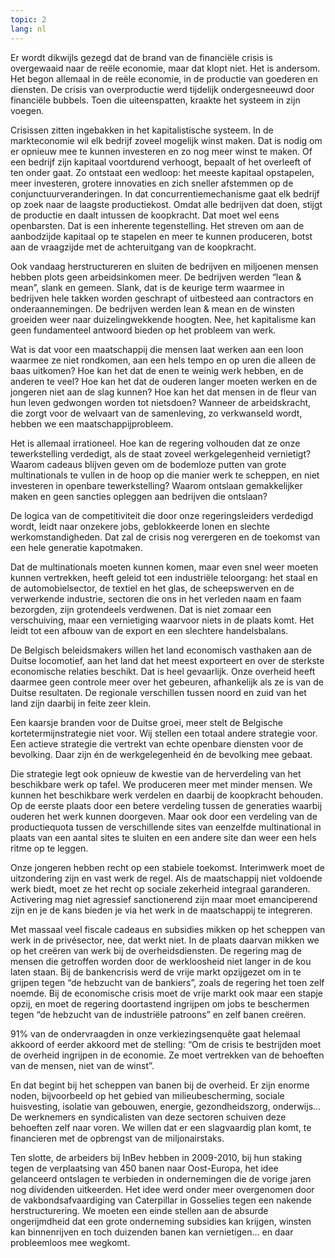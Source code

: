 ```yaml
---
topic: 2
lang: nl
---
```

Er wordt dikwijls gezegd dat de brand van de financiële crisis is overgewaaid
naar de reële economie, maar dat klopt niet. Het is andersom. Het begon
allemaal in de reële economie, in de productie van goederen en diensten. De
crisis van overproductie werd tijdelijk ondergesneeuwd door financiële
bubbels. Toen die uiteenspatten, kraakte het systeem in zijn voegen.

Crisissen zitten ingebakken in het kapitalistische systeem. In de
markteconomie wil elk bedrijf zoveel mogelijk winst maken. Dat is nodig om er
opnieuw mee te kunnen investeren en zo nog meer winst te maken. Of een bedrijf
zijn kapitaal voortdurend verhoogt, bepaalt of het overleeft of ten onder
gaat. Zo ontstaat een wedloop: het meeste kapitaal opstapelen, meer
investeren, grotere innovaties en zich sneller afstemmen op de
conjunctuurveranderingen. In dat concurrentiemechanisme gaat elk bedrijf op
zoek naar de laagste productiekost. Omdat alle bedrijven dat doen, stijgt de
productie en daalt intussen de koopkracht. Dat moet wel eens openbarsten. Dat
is een inherente tegenstelling. Het streven om aan de aanbodzijde kapitaal op
te stapelen en meer te kunnen produceren, botst aan de vraagzijde met de
achteruitgang van de koopkracht.

Ook vandaag herstructureren en sluiten de bedrijven en miljoenen mensen hebben
plots geen arbeidsinkomen meer. De bedrijven werden “lean &amp; mean”, slank
en gemeen. Slank, dat is de keurige term waarmee in bedrijven hele takken
worden geschrapt of uitbesteed aan contractors en onderaannemingen. De
bedrijven werden lean &amp; mean en de winsten groeiden weer naar
duizelingwekkende hoogten. Nee, het kapitalisme kan geen fundamenteel antwoord
bieden op het probleem van werk.

Wat is dat voor een maatschappij die mensen laat werken aan een loon waarmee
ze niet rondkomen, aan een hels tempo en op uren die alleen de baas uitkomen?
Hoe kan het dat de enen te weinig werk hebben, en de anderen te veel? Hoe kan
het dat de ouderen langer moeten werken en de jongeren niet aan de slag
kunnen? Hoe kan het dat mensen in de fleur van hun leven gedwongen worden tot
nietsdoen? Wanneer de arbeidskracht, die zorgt voor de welvaart van de
samenleving, zo verkwanseld wordt, hebben we een maatschappijprobleem.

Het is allemaal irrationeel. Hoe kan de regering volhouden dat ze onze
tewerkstelling verdedigt, als de staat zoveel werkgelegenheid vernietigt?
Waarom cadeaus blijven geven om de bodemloze putten van grote multinationals
te vullen in de hoop op die manier werk te scheppen, en niet investeren in
openbare tewerkstelling? Waarom ontslaan gemakkelijker maken en geen sancties
opleggen aan bedrijven die ontslaan?

De logica van de competitiviteit die door onze regeringsleiders verdedigd
wordt, leidt naar onzekere jobs, geblokkeerde lonen en slechte
werkomstandigheden. Dat zal de crisis nog verergeren en de toekomst van een
hele generatie kapotmaken.

Dat de multinationals moeten kunnen komen, maar even snel weer moeten kunnen
vertrekken, heeft geleid tot een industriële teloorgang: het staal en de
automobielsector, de textiel en het glas, de scheepswerven en de verwerkende
industrie, sectoren die ons in het verleden naam en faam bezorgden, zijn
grotendeels verdwenen. Dat is niet zomaar een verschuiving, maar een
vernietiging waarvoor niets in de plaats komt. Het leidt tot een afbouw van de
export en een slechtere handelsbalans.

De Belgisch beleidsmakers willen het land economisch vasthaken aan de Duitse
locomotief, aan het land dat het meest exporteert en over de sterkste
economische relaties beschikt. Dat is heel gevaarlijk. Onze overheid heeft
daarmee geen controle meer over het gebeuren, afhankelijk als ze is van de
Duitse resultaten. De regionale verschillen tussen noord en zuid van het land
zijn daarbij in feite zeer klein.

Een kaarsje branden voor de Duitse groei, meer stelt de Belgische
kortetermijnstrategie niet voor. Wij stellen een totaal andere strategie voor.
Een actieve strategie die vertrekt van echte openbare diensten voor de
bevolking. Daar zijn én de werkgelegenheid én de bevolking mee gebaat.

Die strategie legt ook opnieuw de kwestie van de herverdeling van het
beschikbare werk op tafel. We produceren meer met minder mensen. We kunnen het
beschikbare werk verdelen en daarbij de koopkracht behouden. Op de eerste
plaats door een betere verdeling tussen de generaties waarbij ouderen het werk
kunnen doorgeven. Maar ook door een verdeling van de productiequota tussen de
verschillende sites van eenzelfde multinational in plaats van een aantal sites
te sluiten en een andere site dan weer een hels ritme op te leggen.

Onze jongeren hebben recht op een stabiele toekomst. Interimwerk moet de
uitzondering zijn en vast werk de regel. Als de maatschappij niet voldoende
werk biedt, moet ze het recht op sociale zekerheid integraal garanderen.
Activering mag niet agressief sanctionerend zijn maar moet emanciperend zijn
en je de kans bieden je via het werk in de maatschappij te integreren.

Met massaal veel fiscale cadeaus en subsidies mikken op het scheppen van werk
in de privésector, nee, dat werkt niet. In de plaats daarvan mikken we op het
creëren van werk bij de overheidsdiensten. De regering mag de mensen die
getroffen worden door de werkloosheid niet langer in de kou laten staan. Bij
de bankencrisis werd de vrije markt opzijgezet om in te grijpen tegen “de
hebzucht van de bankiers”, zoals de regering het toen zelf noemde. Bij de
economische crisis moet de vrije markt ook maar een stapje opzij, en moet de
regering doortastend ingrijpen om jobs te beschermen tegen “de hebzucht van de
industriële patroons” en zelf banen creëren.

91% van de ondervraagden in onze verkiezingsenquête gaat helemaal akkoord of
eerder akkoord met de stelling: “Om de crisis te bestrijden moet de overheid
ingrijpen in de economie. Ze moet vertrekken van de behoeften van de mensen,
niet van de winst”.

En dat begint bij het scheppen van banen bij de overheid. Er zijn enorme
noden, bijvoorbeeld op het gebied van milieubescherming, sociale huisvesting,
isolatie van gebouwen, energie, gezondheidszorg, onderwijs... De werknemers en
syndicalisten van deze sectoren schuiven deze behoeften zelf naar voren. We
willen dat er een slagvaardig plan komt, te financieren met de opbrengst van
de miljonairstaks.

Ten slotte, de arbeiders bij InBev hebben in 2009-2010, bij hun staking tegen
de verplaatsing van 450 banen naar Oost-Europa, het idee gelanceerd ontslagen
te verbieden in ondernemingen die de vorige jaren nog dividenden uitkeerden.
Het idee werd onder meer overgenomen door de vakbondsafvaardiging van
Caterpillar in Gosselies tegen een nakende herstructurering. We moeten een
einde stellen aan de absurde ongerijmdheid dat een grote onderneming subsidies
kan krijgen, winsten kan binnenrijven en toch duizenden banen kan vernietigen…
en daar probleemloos mee wegkomt.


